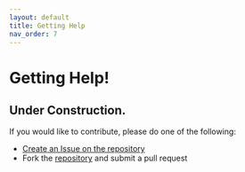 ```yaml
---
layout: default
title: Getting Help
nav_order: 7
---
```


# Getting Help!

## Under Construction.

If you would like to contribute, please do one of the following:
- [Create an Issue on the repository](https://github.com/Seanland/cp-coding-and-api.github.io/issues)
- Fork the [repository](https://github.com/Seanland/cp-coding-and-api.github.io) and submit a pull request
